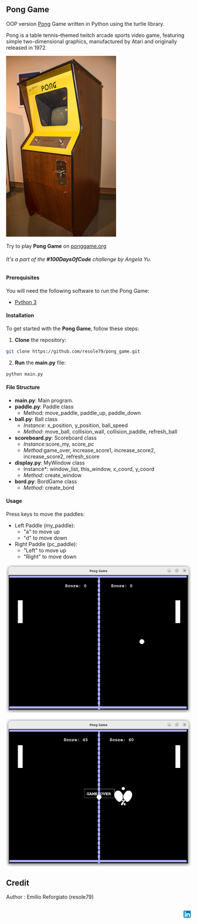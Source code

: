 ## Pong Game

OOP version [Pong](https://en.wikipedia.org/wiki/Pong) Game written in Python using the turtle library. 
       
Pong is a table tennis–themed twitch arcade sports video game, featuring simple two-dimensional graphics, manufactured by Atari and originally released in 1972.           

![cabinet of Pong Game](./image/cabinet_of_pong_game.jpg)



Try to play **Pong Game** on [ponggame.org](https://www.ponggame.org/)


###### It's a part of the **#100DaysOfCode** challenge by *Angela Yu*. ######    


#### Prerequisites
You will need the following software to run the Pong Game:
 - [Python 3](https://www.python.org/downloads/)

#### Installation
To get started with the **Pong Game**, follow these steps:

1. **Clone** the repository:

```sh
git clone https://github.com/resole79/pong_game.git
```

2. **Run** the **main.py** file:

```sh
python main.py
```

#### File Structure   
 - **main.py**: Main program.
 - **paddle.py**: Paddle class
	- Method: move_paddle, paddle_up, paddle_down
 - **ball.py**: Ball class
	- *Instance*: x_position, y_position, ball_speed
	- *Method*: move_ball, collision_wall, collision_paddle, refresh_ball
 - **scoreboard.py**: Scoreboard class
	- *Instance*:score_my, score_pc
	- *Method*:game_over, increase_score1, increase_score2, increase_score2, refresh_score
 - **display.py**: MyWindow class
	- Instance*: window_list, this_window, x_coord, y_coord
	- *Method*: create_window
 - **bord.py**: BordGame class
	- *Method*: create_bord

#### **Usage**

Press keys to move the paddles:
 - Left Paddle (my_paddle): 	
   - "a" to move up
   - "d" to move down
 - Right Paddle (pc_paddle): 	
   - "Left" to move up
   - "Right" to move down       
 

![Pong Game](./image/pong_game_0.png)       

![Pong Game](./image/pong_game_1.png)


## **Credit**

Author : Emilio Reforgiato (resole79)

##
<p align="right"><a href="https://www.linkedin.com/in/emilio-reforgiato/" target=”_blank” ><img src="./image/in_logo.png" /></a></p>


